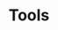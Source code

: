 ---
layout: tools
title: "Tools"
description : "常有工具链接"
#### tools ####
tools:
# tool category
- title: 常用开发工具
  tool:
  # tool loop in tool category
  - name: Git
    image: "/assets/images/tools/Git.png"
    link: https://git-scm.com/
  # tool loop in tool category
  - name: Atom
    image: "/assets/images/tools/Atom.png"
    link: https://atom.io/
  # tool loop in tool category
  - name: Notepad ++
    image: "/assets/images/tools/Notepad.png"
    link: https://notepad-plus-plus.org/
  # tool loop in tool category
  - name: Sublime Text
    image: "/assets/images/tools/sublime.png"
    link: https://www.sublimetext.com/
  # tool loop in tool category
  - name: Visual Studio Code
    image: "/assets/images/tools/vs-code.png"
    link: https://code.visualstudio.com/


# tool category
- title: 常用开源代码库
  tool:
  # # tool loop in tool category
  # - name: Sketch
  #   image: "/assets/images/tools/sketch.png"
  #   link: https://www.sketch.com/
  # # tool loop in tool category
  # - name: Adobe Illustrator
  #   image: "/assets/images/tools/illustrator.png"
  #   link: https://www.adobe.com/products/illustrator.html
  # # tool loop in tool category
  # - name: Invision
  #   image: "/assets/images/tools/invision.png"
  #   link: https://www.invisionapp.com/studio
  # # tool loop in tool category
  # - name: Adobe XD
  #   image: "/assets/images/tools/xd.png"
  #   link: https://www.adobe.com/products/xd.html
  # # tool loop in tool category
  # - name: Figma
  #   image: "/assets/images/tools/figma.png"
  #   link: https://www.figma.com/


# tool category
- title: 组内开源代码库
  tool:
  # # tool loop in tool category
  # - name: Mailchimp
  #   image: "/assets/images/tools/MailChimp.jpg"
  #   link: https://mailchimp.com/
  # # tool loop in tool category
  # - name: Buffer
  #   image: "/assets/images/tools/Buffer.jpg"
  #   link: https://buffer.com/
  # # tool loop in tool category
  # - name: Bitly Link
  #   image: "/assets/images/tools/Bitly.jpg"
  #   link: https://bitly.com/
  # # tool loop in tool category
  # - name: Hotjar
  #   image: "/assets/images/tools/Hotjar.jpg"
  #   link: https://www.hotjar.com/
  # # tool loop in tool category
  # - name: Ahrefs
  #   image: "/assets/images/tools/Ahrefs.jpg"
  #   link: https://ahrefs.com/
  # # tool loop in tool category
  # - name: Google Trends
  #   image: "/assets/images/tools/GoogleTrends.jpg"
  #   link: https://trends.google.com/trends/
  # # tool loop in tool category
  # - name: Google Analytics
  #   image: "/assets/images/tools/Google-Analytics.jpg"
  #   link: https://analytics.google.com/analytics/web

---
